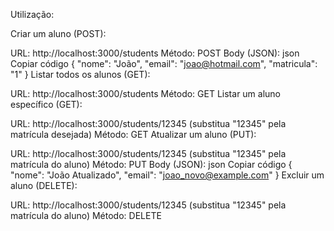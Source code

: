 Utilização:

Criar um aluno (POST):

URL: http://localhost:3000/students
Método: POST
Body (JSON):
json
Copiar código
{
  "nome": "João",
  "email": "joao@hotmail.com",
  "matricula": "1"
}
Listar todos os alunos (GET):

URL: http://localhost:3000/students
Método: GET
Listar um aluno específico (GET):

URL: http://localhost:3000/students/12345 (substitua "12345" pela matrícula desejada)
Método: GET
Atualizar um aluno (PUT):

URL: http://localhost:3000/students/12345 (substitua "12345" pela matrícula do aluno)
Método: PUT
Body (JSON):
json
Copiar código
{
  "nome": "João Atualizado",
  "email": "joao_novo@example.com"
}
Excluir um aluno (DELETE):

URL: http://localhost:3000/students/12345 (substitua "12345" pela matrícula do aluno)
Método: DELETE

